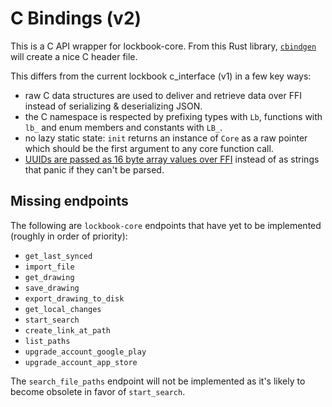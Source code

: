 # C Bindings (v2)

This is a C API wrapper for lockbook-core. From this Rust library,
[`cbindgen`](https://github.com/eqrion/cbindgen) will create a nice C header file.

This differs from the current lockbook c_interface (v1) in a few key ways:

* raw C data structures are used to deliver and retrieve data over FFI instead of
  serializing & deserializing JSON.
* the C namespace is respected by prefixing types with `Lb`, functions with `lb_` and enum
  members and constants with `LB_`.
* no lazy static state: `init` returns an instance of `Core` as a raw pointer which should
  be the first argument to any core function call.
* [UUIDs are passed as 16 byte array values over
  FFI](https://github.com/steverusso/lockbook-x/pull/8) instead of as strings
  that panic if they can't be parsed.

## Missing endpoints

The following are `lockbook-core` endpoints that have yet to be implemented (roughly in
order of priority):

* `get_last_synced`
* `import_file`
* `get_drawing`
* `save_drawing`
* `export_drawing_to_disk`
* `get_local_changes`
* `start_search`
* `create_link_at_path`
* `list_paths`
* `upgrade_account_google_play`
* `upgrade_account_app_store`

The `search_file_paths` endpoint will not be implemented as it's likely to become obsolete
in favor of `start_search`.
